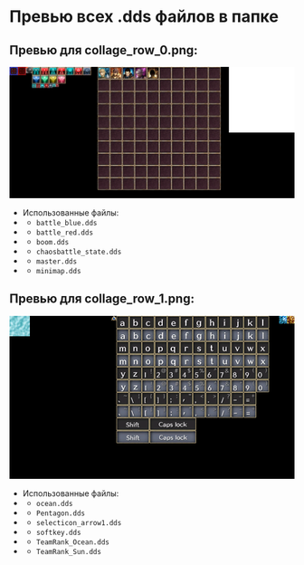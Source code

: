 # Превью всех .dds файлов в папке
## Превью для collage_row_0.png:
![collage_row_0.png](collage_row_0.png)
- Использованные файлы:
- - ``` battle_blue.dds ```
- - ``` battle_red.dds ```
- - ``` boom.dds ```
- - ``` chaosbattle_state.dds ```
- - ``` master.dds ```
- - ``` minimap.dds ```
## Превью для collage_row_1.png:
![collage_row_1.png](collage_row_1.png)
- Использованные файлы:
- - ``` ocean.dds ```
- - ``` Pentagon.dds ```
- - ``` selecticon_arrow1.dds ```
- - ``` softkey.dds ```
- - ``` TeamRank_Ocean.dds ```
- - ``` TeamRank_Sun.dds ```
